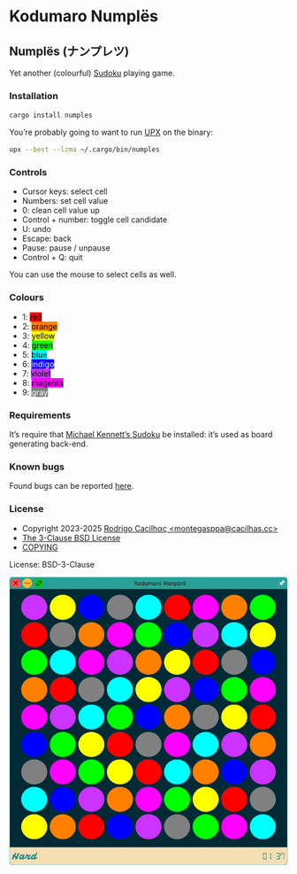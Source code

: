 # Kodumaro Numplës

[COPYING]: https://codeberg.org/cacilhas/numples/src/branch/master/COPYING
[email]: mailto:montegasppa@cacilhas.cc
[issues]: https://codeberg.org/cacilhas/numples/issues
[Michael Kennett’s Sudoku]: https://github.com/cinemast/sudoku
[Sudoku]: https://en.wikipedia.org/wiki/Sudoku
[Screenshot]: ./assets/screenshot.png
[The 3-Clause BSD License]: https://opensource.org/license/bsd-3-clause/
[UPX]: https://upx.github.io/

## Numplës (ナンプレツ)

Yet another (colourful) [Sudoku][] playing game.

### Installation

```sh
cargo install numples
```

You’re probably going to want to run [UPX][] on the binary:

```sh
upx --best --lzma ~/.cargo/bin/numples
```

### Controls

- Cursor keys: select cell
- Numbers: set cell value
- 0: clean cell value up
- Control + number: toggle cell candidate
- U: undo
- Escape: back
- Pause: pause / unpause
- Control + Q: quit

You can use the mouse to select cells as well.

### Colours

- 1: <span style="color: black; background-color: #ff0000;">red</span>
- 2: <span style="color: black; background-color: #ff8000;">orange</span>
- 3: <span style="color: black; background-color: #ffff00;">yellow</span>
- 4: <span style="color: black; background-color: #00ff00;">green</span>
- 5: <span style="color: black; background-color: #00ffff;">blue</span>
- 6: <span style="color: white; background-color: #0000ff;">indigo</span>
- 7: <span style="color: black; background-color: #cd33ff;">violet</span>
- 8: <span style="color: black; background-color: #ff00ff;">magenta</span>
- 9: <span style="color: white; background-color: #808080;">gray</span>

### Requirements

It’s require that [Michael Kennett’s Sudoku][] be installed: it’s used as board
generating back-end.

### Known bugs

Found bugs can be reported [here][issues].

### License

- Copyright 2023-2025 [Rodrigo Cacilhας \<montegasppa@cacilhas.cc\>][email]
- [The 3-Clause BSD License][]
- [COPYING][]

License: BSD-3-Clause

![Screenshot][]
